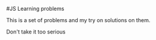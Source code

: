 #JS Learning problems

This is a set of problems and my try on solutions on them.

Don't take it too serious
